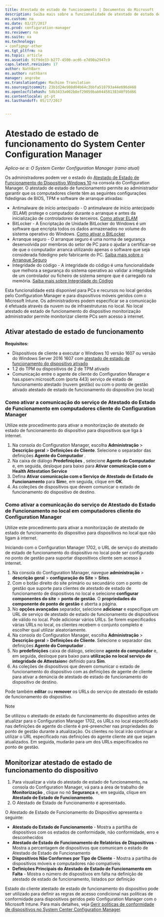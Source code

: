 ```yaml
---
title: Atestado de estado de funcionamento | Documentos do Microsoft
description: Saiba mais sobre a funcionalidade de atestado de estado de funcionamento do dispositivo podem ser visualizada na consola do Configuration Manager.
ms.custom: na
ms.date: 03/27/2017
ms.prod: configuration-manager
ms.reviewer: na
ms.suite: na
ms.technology:
- configmgr-other
ms.tgt_pltfrm: na
ms.topic: article
ms.assetid: 91f9de33-b277-4500-acd6-e7d90a2947c9
caps.latest.revision: 17
author: NathBarn
ms.author: nathbarn
manager: angrobe
ms.translationtype: Machine Translation
ms.sourcegitcommit: 23b1d24e908d04b64c3bbfa518793a44e696d468
ms.openlocfilehash: 54b3433a002b8ef29059bab04458138348f95d66
ms.contentlocale: pt-pt
ms.lasthandoff: 05/17/2017


---
```

# <a name="health-attestation-for-system-center-configuration-manager"></a>Atestado de estado de funcionamento do System Center Configuration Manager

*Aplica-se a: O System Center Configuration Manager (ramo atual)*

Os administradores podem ver o estado do [Atestado de Estado de Funcionamento do Dispositivo Windows 10](https://technet.microsoft.com/library/mt592023.aspx) na consola do Configuration Manager.  O atestado de estado de funcionamento permite ao administrador garantir que os computadores cliente têm as seguintes configurações fidedignas de BIOS, TPM e software de arranque ativadas:  

-   Antimalware de início antecipado - O antimalware de início antecipado (ELAM) protege o computador durante o arranque e antes da inicialização de controladores de terceiros. [Como ativar ELAM](https://gallery.technet.microsoft.com/How-to-turn-on-Early-84552ec5)  
-   BitLocker - A Encriptação de Unidade BitLocker do Windows é um software que encripta todos os dados armazenados no volume do sistema operativo do Windows.  [Como ativar o BitLocker](https://gallery.technet.microsoft.com/How-to-turn-on-BitLocker-34294d3d)  
-   Arranque seguro - O arranque seguro é uma norma de segurança desenvolvida por membros do setor de PC para o ajudar a certificar-se de que o computador arranca utilizando apenas o software que seja considerada fidedigno pelo fabricante do PC. [Saiba mais sobre o Arranque Seguro](https://technet.microsoft.com/library/hh824987.aspx)  
-   Integridade do código - A integridade do código é uma funcionalidade que melhora a segurança do sistema operativo ao validar a integridade de um controlador ou ficheiro de sistema sempre que é carregado na memória. [Saiba mais sobre Integridade do Código](https://technet.microsoft.com/library/dd348642.aspx)  

Esta funcionalidade está disponível para PCs e recursos no local geridos pelo Configuration Manager e para dispositivos móveis geridos com o Microsoft Intune. Os administradores podem especificar se a comunicação é efetuada através da nuvem ou de infraestruturas no local. No local atestado de estado de funcionamento do dispositivo monitorização administrador permite monitorizar cliente PCs sem acesso à internet.

## <a name="enable-health-attestation"></a>Ativar atestado de estado de funcionamento

 **Requisitos:**  

-   Dispositivos de cliente a executar o Windows 10 versão 1607 ou versão do Windows Server 2016 1607 com [atestado de estado de funcionamento do dispositivo ativado](https://technet.microsoft.com/windows-server-docs/security/device-health-attestation)
-    1.2 do TPM ou dispositivos de 2 de TPM ativado
-   Comunicação entre o agente de cliente do Configuration Manager e has.spserv.microsoft.com (porta 443) serviço de estado de funcionamento atestado (nuvem gestão) ou com o ponto de gestão ativado atestado de estado de funcionamento do dispositivo (no local)

### <a name="how-to-enable-health-attestation-service-communication-on-configuration-manager-client-computers"></a>Como ativar a comunicação do serviço de Atestado do Estado de Funcionamento em computadores cliente do Configuration Manager

Utilize este procedimento para ativar a monitorização de atestado de estado de funcionamento do dispositivo para dispositivos que liga à internet.

1.  Na consola do Configuration Manager, escolha **Administração** > **Descrição geral** > **Definições de Cliente**.  Selecione o separador das definições **Agente do Computador** .  
2.  Na caixa de diálogo **Predefinições** , selecione **Agente do Computador** e, em seguida, desloque para baixo para **Ativar comunicação com o Health Attestation Service**  
3.  Defina **Ativar comunicação com o Serviço de Atestado de Estado de Funcionamento** para **Sim**e, em seguida, clique em **OK**.  
4. As coleções de dispositivos que devem comunicar o estado de funcionamento do dispositivo de destino.

### <a name="how-to-enable-on-premises-health-attestation-service-communication-on-configuration-manager-client-computers"></a>Como ativar a comunicação do serviço de Atestado do Estado de Funcionamento no local em computadores cliente do Configuration Manager
Utilize este procedimento para ativar a monitorização de atestado de estado de funcionamento do dispositivo para dispositivos no local que não ligam à internet.

Iniciando com o Configuration Manager 1702, o URL de serviço do atestado de estado de funcionamento do dispositivo no local pode ser configurado no ponto de gestão para suportar dispositivos cliente sem acesso à internet.

1. Na consola do Configuration Manager, navegue **administração** > **descrição geral** > **configuração do Site** > **Sites**.
2. Com o botão direito do site primário ou secundário com o ponto de gestão que suporte para clientes de atestado de estado de funcionamento de dispositivos no local e selecione **configurar componentes do site** > **ponto de gestão**. O **propriedades do componente de ponto de gestão** é aberta a página.
3. No **opções avançadas** separador, selecione **adicionar** e especifique um URL de serviço de atestado de estado de funcionamento de dispositivos de válido no local. Pode adicionar vários URLs. Se forem especificados várias URLs no local, os clientes recebem o conjunto completo e escolher qual utilizar aleatoriamente.
4.  Na consola do Configuration Manager, escolha **Administração** > **Descrição geral** > **Definições de Cliente**.  Selecione o separador das definições **Agente do Computador** .  
5.  No **predefinições** caixa de diálogo, selecione **agente do computador** e, em seguida, desloque para baixo para **utilização no local serviço de integridade de Attestaion**e definido para **Sim**.
6. As coleções de dispositivos que devem comunicar o estado de funcionamento do dispositivo com as definições de agente de cliente para ativar a denúncia de atestado de estado de funcionamento do dispositivo de destino.

Pode também **editar** ou **remover** os URLs do serviço de atestado de estado de funcionamento do dispositivo.

> [!NOTE]
> Se utilizou o atestado de estado de funcionamento do dispositivo antes de atualizar para o Configuration Manager 1702, os URLs no local especificado nas definições de agente do cliente é pré-preencher nas propriedades do ponto de gestão durante a atualização. Os clientes no local irão continuar a utilizar o URL especificado nas definições do agente cliente até que sejam atualizados. Em seguida, mudarão para um dos URLs especificados no ponto de gestão.

## <a name="monitor-device-health-attestation"></a>Monitorizar atestado de estado de funcionamento do dispositivo

1.  Para visualizar a vista do atestado de estado de funcionamento, na consola do Configuration Manager, vá para a área de trabalho de **Monitorização** , clique no nó **Segurança** e, em seguida, clique em **Atestado de Estado de Funcionamento**.  
2.  O Atestado de Estado de Funcionamento é apresentado.  

O Atestado de Estado de Funcionamento do Dispositivo apresenta o seguinte:  

-   **Atestado do Estado de Funcionamento** - Mostra a partilha de dispositivos com os estados de conformidade, não conformidade, erro e desconhecidos  
-   **Atestado de Estado de Funcionamento de Relatórios de Dispositivos** - Mostra a percentagem de dispositivos que comunicam o estado de Atestado de Estado de Funcionamento  
-   **Dispositivos Não Conformes por Tipo de Cliente** - Mostra a partilha de dispositivos móveis e computadores não compatíveis  
-   **Definições Principais do Atestado de Estado de Funcionamento em Falta** - Mostra o número de dispositivos em falta na definição de atestado de estado de funcionamento, listados por definição

Estado do cliente atestado de estado de funcionamento do dispositivo pode ser utilizado para definir as regras de acesso condicional nas políticas de conformidade para dispositivos geridos pelo Configuration Manager com o Microsoft Intune. Para mais detalhes, veja [Gerir políticas de conformidade de dispositivos no System Center Configuration Manager](/sccm/protect/deploy-use/device-compliance-policies).  


